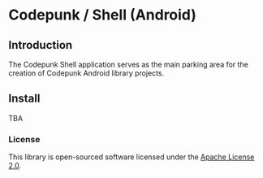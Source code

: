 # Codepunk / Shell (Android)

## Introduction

The Codepunk Shell application serves as the main parking area for the creation of Codepunk Android library projects.

## Install

TBA

### License

This library is open-sourced software licensed under the 
[Apache License 2.0](http://www.apache.org/licenses/LICENSE-2.0).
